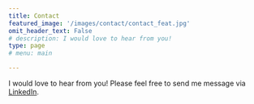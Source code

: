 ```yaml
---
title: Contact
featured_image: '/images/contact/contact_feat.jpg'
omit_header_text: False
# description: I would love to hear from you!
type: page
# menu: main

---
```



I would love to hear from you! Please feel free to send me message via [LinkedIn](https://www.linkedin.com/in/jason-gabunilas/).
